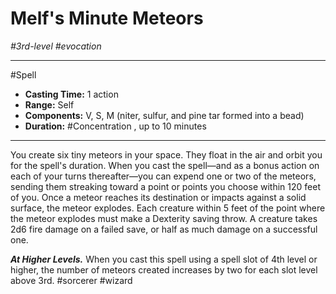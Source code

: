 # Melf's Minute Meteors
*#3rd-level #evocation*
___ 
#Spell
- **Casting Time:** 1 action
- **Range:** Self
- **Components:** V, S, M (niter, sulfur, and pine tar formed into a bead)
- **Duration:** #Concentration , up to 10 minutes
---
You create six tiny meteors in your space. They float in the air and orbit you for the spell's duration. When you cast the spell—and as a bonus action on each of your turns thereafter—you can expend one or two of the meteors, sending them streaking toward a point or points you choose within 120 feet of you. Once a meteor reaches its destination or impacts against a solid surface, the meteor explodes. Each creature within 5 feet of the point where the meteor explodes must make a Dexterity saving throw. A creature takes 2d6 fire damage on a failed save, or half as much damage on a successful one.

***At Higher Levels.*** When you cast this spell using a spell slot of 4th level or higher, the number of meteors created increases by two for each slot level above 3rd.
#sorcerer
#wizard